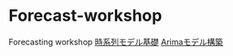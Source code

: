 # Forecast-workshop
Forecasting workshop
[時系列モデル基礎](https://konabuta.github.io/Forecast-workshop/Arima_Tutorial_Intro.nb.html)
[Arimaモデル構築](https://konabuta.github.io/Forecast-workshop/Arima_Tutorial_AirPassenger.html)
